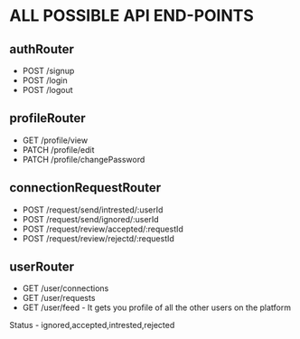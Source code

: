 # ALL POSSIBLE API END-POINTS

## authRouter

- POST /signup
- POST /login
- POST /logout

## profileRouter

- GET /profile/view
- PATCH /profile/edit
- PATCH /profile/changePassword

## connectionRequestRouter

- POST /request/send/intrested/:userId
- POST /request/send/ignored/:userId
- POST /request/review/accepted/:requestId
- POST /request/review/rejectd/:requestId

## userRouter

- GET /user/connections
- GET /user/requests
- GET /user/feed - It gets you profile of all the other users on the platform

Status - ignored,accepted,intrested,rejected

